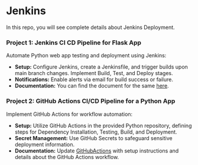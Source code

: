 # Jenkins
In this repo, you will see complete details about Jenkins Deployment.

### Project 1: Jenkins CI CD Pipeline for Flask App

Automate Python web app testing and deployment using Jenkins:
- **Setup:** Configure Jenkins, create a Jenkinsfile, and trigger builds upon main branch changes. Implement Build, Test, and Deploy stages.
- **Notifications:** Enable alerts via email for build success or failure.
- **Documentation:** You can find the document for the same [here](https://github.com/sayanalokesh/Jenkins/blob/main/JenkinsCI-CD.md).

### Project 2: GitHub Actions CI/CD Pipeline for a Python App

Implement GitHub Actions for workflow automation:
- **Setup:** Utilize GitHub Actions in the provided Python repository, defining steps for Dependency Installation, Testing, Build, and Deployment.
- **Secret Management:** Use GitHub Secrets to safeguard sensitive deployment information.
- **Documentation:** Update [GitHubActions](https://github.com/sayanalokesh/Jenkins/blob/main/GitHub%20Actions.md) with setup instructions and details about the GitHub Actions workflow.
